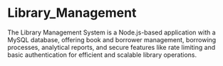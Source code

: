 # Library_Management
The Library Management System is a Node.js-based application with a MySQL database, offering book and borrower management, borrowing processes, analytical reports, and secure features like rate limiting and basic authentication for efficient and scalable library operations.
